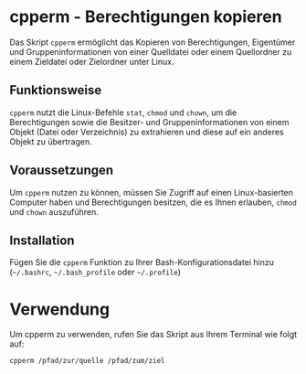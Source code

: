 # cpperm - Berechtigungen kopieren

Das Skript `cpperm` ermöglicht das Kopieren von Berechtigungen, Eigentümer und Gruppeninformationen von einer Quelldatei oder einem Quellordner zu einem Zieldatei oder Zielordner unter Linux.

## Funktionsweise

`cpperm` nutzt die Linux-Befehle `stat`, `chmod` und `chown`, um die Berechtigungen sowie die Besitzer- und Gruppeninformationen von einem Objekt (Datei oder Verzeichnis) zu extrahieren und diese auf ein anderes Objekt zu übertragen.

## Voraussetzungen

Um `cpperm` nutzen zu können, müssen Sie Zugriff auf einen Linux-basierten Computer haben und Berechtigungen besitzen, die es Ihnen erlauben, `chmod` und `chown` auszuführen.

## Installation

Fügen Sie die `cpperm` Funktion zu Ihrer Bash-Konfigurationsdatei hinzu (`~/.bashrc`, `~/.bash_profile` oder `~/.profile`)


# Verwendung
Um cpperm zu verwenden, rufen Sie das Skript aus Ihrem Terminal wie folgt auf:

```bash
cpperm /pfad/zur/quelle /pfad/zum/ziel
